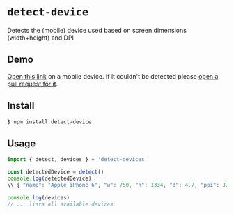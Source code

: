 # `detect-device`
Detects the (mobile) device used based on screen dimensions (width+height) and DPI

## Demo

[Open this link](https://rawgit.com/optonaut/detect-device/master/dist/demo.html) on a mobile device. If it couldn't be detected please [open a pull request for it](https://github.com/optonaut/detect-device/compare).


## Install

```sh
$ npm install detect-device
```

## Usage

```js
import { detect, devices } = 'detect-devices'

const detectedDevice = detect()
console.log(detectedDevice)
\\ { "name": "Apple iPhone 6", "w": 750, "h": 1334, "d": 4.7, "ppi": 326, "dppx": 2 }

console.log(devices)
// ... lists all available devices
```
